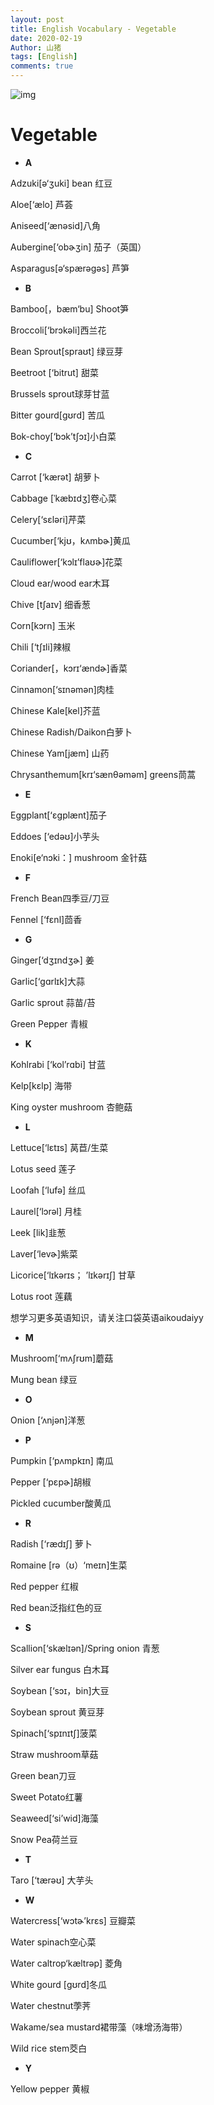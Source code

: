```yaml
---
layout: post
title: English Vocabulary - Vegetable
date: 2020-02-19
Author: 山猪
tags: [English]
comments: true
---
```

![img](https://cdn.britannica.com/17/196817-050-6A15DAC3/vegetables.jpg)

<!-- more -->

# Vegetable

- **A**

Adzuki[ə‘ʒuki] bean 红豆

Aloe[‘ælo] 芦荟

Aniseed[‘ænəsid]八角

Aubergine[‘obɚʒin] 茄子（英国）

Asparagus[ə‘spærəgəs] 芦笋

- **B**

Bamboo[，bæm‘bu] Shoot笋

Broccoli[‘brɔkəli]西兰花

Bean Sprout[spraʊt] 绿豆芽

Beetroot [‘bitrut] 甜菜

Brussels sprout球芽甘蓝

Bitter gourd[ɡʊrd] 苦瓜

Bok-choy[‘bɔk’tʃɔɪ]小白菜

- **C**

Carrot [‘kærət] 胡萝卜

Cabbage [ˈkæbɪdʒ]卷心菜

Celery[‘sɛləri]芹菜

Cucumber[‘kjʊ，kʌmbɚ]黄瓜

Cauliflower[‘kɔlɪ’flaʊɚ]花菜

Cloud ear/wood ear木耳

Chive [tʃaɪv] 细香葱

Corn[kɔrn] 玉米

Chili [‘tʃɪli]辣椒

Coriander[，kɔrɪ‘ændɚ]香菜

Cinnamon[‘sɪnəmən]肉桂

Chinese Kale[kel]芥蓝

Chinese Radish/Daikon白萝卜

Chinese Yam[jæm] 山药

Chrysanthemum[krɪ‘sænθəməm] greens茼蒿

- **E**

Eggplant[‘ɛɡplænt]茄子

Eddoes [‘edəʊ]小芋头

Enoki[e‘nɔki：] mushroom 金针菇

- **F**

French Bean四季豆/刀豆

Fennel [‘fɛnl]茴香

- **G**

Ginger[‘dʒɪndʒɚ] 姜

Garlic[‘ɡɑrlɪk]大蒜

Garlic sprout 蒜苗/苔

Green Pepper 青椒

- **K**

Kohlrabi [‘kol’rɑbi]  甘蓝

Kelp[kɛlp] 海带

King oyster mushroom 杏鲍菇

- **L**

Lettuce[‘lɛtɪs] 莴苣/生菜

Lotus seed 莲子

Loofah [‘lufə] 丝瓜

Laurel[‘lɔrəl] 月桂

Leek [lik]韭葱

Laver[‘levɚ]紫菜

Licorice[‘lɪkərɪs； ’lɪkərɪʃ] 甘草

Lotus root 莲藕

想学习更多英语知识，请关注口袋英语aikoudaiyy

- **M**

Mushroom[‘mʌʃrʊm]蘑菇

Mung bean 绿豆

- **O**

Onion [‘ʌnjən]洋葱

- **P**

Pumpkin [‘pʌmpkɪn] 南瓜

Pepper [‘pɛpɚ]胡椒

Pickled cucumber酸黄瓜

- **R**

Radish [‘rædɪʃ] 萝卜

Romaine [rə（ʊ）‘meɪn]生菜

Red pepper 红椒

Red bean泛指红色的豆

- **S**

Scallion[‘skælɪən]/Spring onion 青葱

Silver ear fungus 白木耳

Soybean [‘sɔɪ，bin]大豆

Soybean sprout 黄豆芽

Spinach[‘spɪnɪtʃ]菠菜

Straw mushroom草菇

Green bean刀豆

Sweet Potato红薯

Seaweed[‘si’wid]海藻

Snow Pea荷兰豆

- **T**

Taro [‘tærəʊ] 大芋头

- **W**

Watercress[‘wɔtɚ’krɛs] 豆瓣菜

Water spinach空心菜

Water caltrop‘kæltrəp] 菱角

White gourd [ɡʊrd]冬瓜

Water chestnut荸荠

Wakame/sea mustard裙带藻（味增汤海带）

Wild rice stem茭白

- **Y**

Yellow pepper 黄椒


